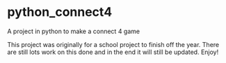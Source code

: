 # python_connect4

A project in python to make a connect 4 game

This project was originally for a school project to finish off the year. 
There are still lots work on this done and in the end it will still be updated. 
Enjoy!
